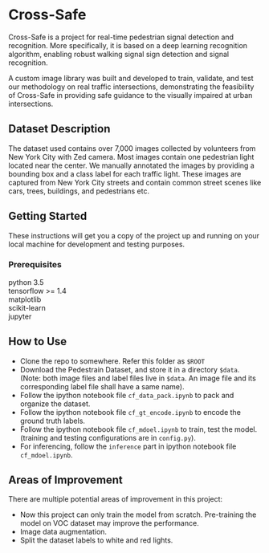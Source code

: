 # Cross-Safe
Cross-Safe is a project for real-time pedestrian signal detection and recognition. More specifically, it is based on a deep learning recognition algorithm, enabling robust walking signal sign detection and signal recognition. 

A custom image library was built and developed to train, validate, and test our methodology on real traffic intersections, demonstrating the feasibility of Cross-Safe in providing safe guidance to the visually impaired at urban intersections. 

## Dataset Description
The dataset used contains over 7,000 images collected by volunteers from New York City with Zed camera. Most images contain one pedestrian light located near the center. We manually annotated the images by providing a bounding box and a class label for each traffic light. These images are captured from New York City streets and contain common street scenes like cars, trees, buildings, and pedestrians etc.

## Getting Started
These instructions will get you a copy of the project up and running on your local machine for development and testing purposes.

### Prerequisites
python 3.5  
tensorflow >= 1.4  
matplotlib  
scikit-learn  
jupyter  

## How to Use
* Clone the repo to somewhere. Refer this folder as `$ROOT`
* Download the Pedestrain Dataset, and store it in a directory `$data`. (Note: both image files and label files live in `$data`. An image file and its corresponding label file shall have a same name).
* Follow the ipython notebook file `cf_data_pack.ipynb` to pack and organize the dataset.
* Follow the ipython notebook file `cf_gt_encode.ipynb` to encode the ground truth labels.
* Follow the ipython notebook file `cf_mdoel.ipynb` to train, test the model. (training and testing configurations are in `config.py`).
* For inferencing, follow the `inference` part in ipython notebook file `cf_mdoel.ipynb`.

## Areas of Improvement
There are multiple potential areas of improvement in this project:
* Now this project can only train the model from scratch. Pre-training the model on VOC dataset may improve the performance.
* Image data augmentation.
* Split the dataset labels to white and red lights.

